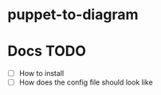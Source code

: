 # puppet-to-diagram

# Docs TODO 
- [ ] How to install
- [ ] How does the config file should look like